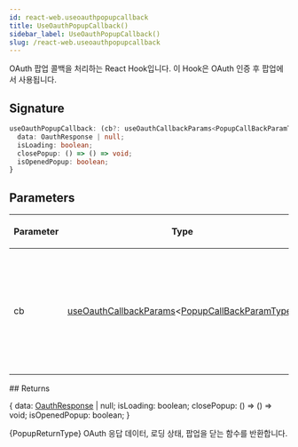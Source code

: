 ```yaml
---
id: react-web.useoauthpopupcallback
title: UseOauthPopupCallback()
sidebar_label: UseOauthPopupCallback()
slug: /react-web.useoauthpopupcallback
---
```






OAuth 팝업 콜백을 처리하는 React Hook입니다. 이 Hook은 OAuth 인증 후 팝업에서 사용됩니다.

## Signature

```typescript
useOauthPopupCallback: (cb?: useOauthCallbackParams<PopupCallBackParamType>) => {
  data: OauthResponse | null;
  isLoading: boolean;
  closePopup: () => () => void;
  isOpenedPopup: boolean;
}
```

## Parameters

<table><thead><tr><th>

Parameter


</th><th>

Type


</th><th>

Description


</th></tr></thead>
<tbody><tr><td>

cb


</td><td>

[useOauthCallbackParams](./react-web.useoauthcallbackparams)&lt;[PopupCallBackParamType](./react-web.popupcallbackparamtype)&gt;


</td><td>

_(Optional)_ 콜백 함수 파라미터. `onSuccess`와 `onFail` 콜백 함수를 포함할 수 있습니다.


</td></tr>
</tbody></table>
## Returns

\{ data: [OauthResponse](./react-web.oauthresponse) \| null; isLoading: boolean; closePopup: () =&gt; () =&gt; void; isOpenedPopup: boolean; \}

\{PopupReturnType\} OAuth 응답 데이터, 로딩 상태, 팝업을 닫는 함수를 반환합니다.

